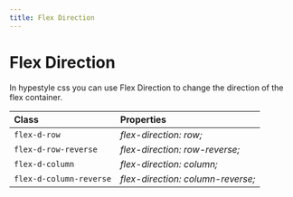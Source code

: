 ```yaml
---
title: Flex Direction
---
```


# Flex Direction

In hypestyle css you can use Flex Direction to change the direction of the flex container.

| Class                   | Properties                        |
| :---------------------- | :-------------------------------- |
| `flex-d-row`            | _flex-direction: row;_            |
| `flex-d-row-reverse`    | _flex-direction: row-reverse;_    |
| `flex-d-column`         | _flex-direction: column;_         |
| `flex-d-column-reverse` | _flex-direction: column-reverse;_ |
